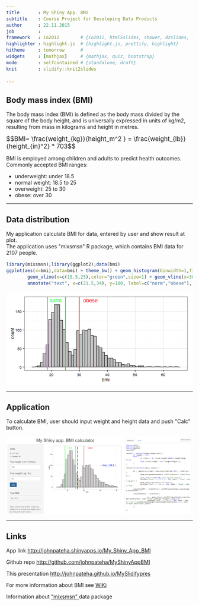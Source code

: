 ```yaml
---
title       : My Shiny App. BMI
subtitle    : Course Project for Developing Data Products
author      : 22.11.2015
job         : 
framework   : io2012        # {io2012, html5slides, shower, dzslides, ...}
highlighter : highlight.js  # {highlight.js, prettify, highlight}
hitheme     : tomorrow      # 
widgets     : [mathjax]     # {mathjax, quiz, bootstrap}
mode        : selfcontained # {standalone, draft}
knit        : slidify::knit2slides  

---
```


## Body mass index (BMI)

The body mass index (BMI) is defined as the body mass divided by the square of the body height, 
and is universally expressed in units of kg/m2, resulting from mass in kilograms and height in metres. 

<div style="font-size: 120%;">
$$BMI= \frac{weight_{kg}}{height_m^2 } = \frac{weight_{lb}}{height_{in}^2} * 703$$
</div>

BMI is employed among children and adults to predict health outcomes. Commonly accepted BMI ranges:  
 - underweight: under 18.5
 - normal weight: 18.5 to 25
 - overweight: 25 to 30
 - obese: over 30

--- 
## Data distribution

My application calculate BMI for data, entered by user and show result at plot.  
The application uses "mixsmsn" R package, which contains BMI data for 2107 people.

```r
library(mixsmsn);library(ggplot2);data(bmi)
ggplot(aes(x=bmi),data=bmi) + theme_bw() + geom_histogram(binwidth=1,fill="grey",color="black")+ 
        geom_vline(x=c(18.5,25),color="green",size=1) + geom_vline(x=30,color="red",size=1) + 
        annotate("text", x=c(21.5,34), y=180, label=c("norm","obese"), color=c("green","red"))
```

![plot of chunk unnamed-chunk-1](assets/fig/unnamed-chunk-1-1.png) 

---  

## Application

To calculate BMI, user should input weight and height data and push "Calc" button.

<div style='text-align: center;'>
    <img width='900' src='screen.png' />
</div>

---  

## Links

App link http://johnpateha.shinyapps.io/My_Shiny_App_BMI  

Github repo http://github.com/johnpateha/MyShinyAppBMI  

This presentation http://johnpateha.github.io/MySlidifypres

For more information about BMI see <a href="http://en.wikipedia.org/wiki/Body_mass_index">  WiKi </a>  

Information about <a href="http://cran.r-project.org/web/packages/mixsmsn/mixsmsn.pdf">  "mixsmsn"  </a> data package  

 
 

